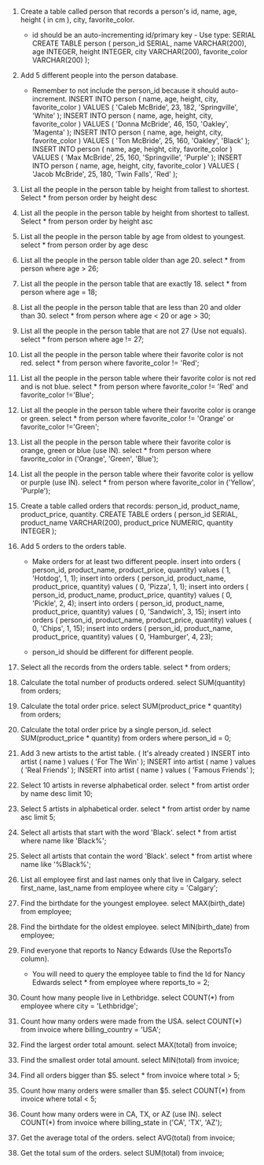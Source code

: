 1. Create a table called person that records a person's id, name, age, height ( in cm ), city, favorite_color. 
    * id should be an auto-incrementing id/primary key - Use type: SERIAL
    CREATE TABLE person ( person_id SERIAL, name VARCHAR(200), age INTEGER, height INTEGER, city VARCHAR(200), favorite_color VARCHAR(200) );

2. Add 5 different people into the person database. 
    * Remember to not include the person_id because it should auto-increment.
    INSERT INTO person ( name, age, height, city, favorite_color ) VALUES ( 'Caleb McBride', 23, 182, 'Springville', 'White' );
    INSERT INTO person ( name, age, height, city, favorite_color ) VALUES ( 'Donna McBride', 46, 150, 'Oakley', 'Magenta' );
    INSERT INTO person ( name, age, height, city, favorite_color ) VALUES ( 'Ton McBride', 25, 160, 'Oakley', 'Black' );
    INSERT INTO person ( name, age, height, city, favorite_color ) VALUES ( 'Max McBride', 25, 160, 'Springville', 'Purple' );
    INSERT INTO person ( name, age, height, city, favorite_color ) VALUES ( 'Jacob McBride', 25, 180, 'Twin Falls', 'Red' );

3. List all the people in the person table by height from tallest to shortest.
    Select * from person order by height desc

4. List all the people in the person table by height from shortest to tallest.
    Select * from person order by height asc

5. List all the people in the person table by age from oldest to youngest.
    select * from person order by age desc

6. List all the people in the person table older than age 20.
    select * from person where age > 26;

7. List all the people in the person table that are exactly 18.
    select * from person where age = 18;

8. List all the people in the person table that are less than 20 and older than 30.
    select * from person where age < 20 or age > 30;

9. List all the people in the person table that are not 27 (Use not equals).
    select * from person where age != 27;

10. List all the people in the person table where their favorite color is not red.
    select * from person where favorite_color != 'Red';

11. List all the people in the person table where their favorite color is not red and is not blue.
    select * from person where favorite_color != 'Red' and favorite_color !='Blue';

12. List all the people in the person table where their favorite color is orange or green.
    select * from person where favorite_color != 'Orange' or favorite_color !='Green';

13. List all the people in the person table where their favorite color is orange, green or blue (use IN).
    select * from person where favorite_color in ('Orange', 'Green', 'Blue');

14. List all the people in the person table where their favorite color is yellow or purple (use IN).
    select * from person where favorite_color in ('Yellow', 'Purple');



1. Create a table called orders that records: person_id, product_name, product_price, quantity.
    CREATE TABLE orders ( person_id SERIAL, product_name VARCHAR(200), product_price NUMERIC, quantity INTEGER );

2. Add 5 orders to the orders table.
    * Make orders for at least two different people.
    insert into orders ( person_id, product_name, product_price, quantity) values ( 1, 'Hotdog', 1, 1);
    insert into orders ( person_id, product_name, product_price, quantity) values ( 0, 'Pizza', 1, 1);
    insert into orders ( person_id, product_name, product_price, quantity) values ( 0, 'Pickle', 2, 4);
    insert into orders ( person_id, product_name, product_price, quantity) values ( 0, 'Sandwich', 3, 15);
    insert into orders ( person_id, product_name, product_price, quantity) values ( 0, 'Chips', 1, 15);
    insert into orders ( person_id, product_name, product_price, quantity) values ( 0, 'Hamburger', 4, 23);

    * person_id should be different for different people.


3. Select all the records from the orders table.
    select * from orders;

4. Calculate the total number of products ordered.
    select SUM(quantity) from orders;

5. Calculate the total order price.
    select SUM(product_price * quantity) from orders;

6. Calculate the total order price by a single person_id.
    select SUM(product_price * quantity) from orders where person_id = 0;



1. Add 3 new artists to the artist table. ( It's already created )
    INSERT into artist ( name ) values ( 'For The Win' );
    INSERT into artist ( name ) values ( 'Real Friends' );
    INSERT into artist ( name ) values ( 'Famous Friends' );

2. Select 10 artists in reverse alphabetical order.
    select * from artist order by name desc limit 10;

3. Select 5 artists in alphabetical order.
    select * from artist order by name asc limit 5;

4. Select all artists that start with the word 'Black'.
    select * from artist where name like 'Black%';

5. Select all artists that contain the word 'Black'.
    select * from artist where name like '%Black%';



1. List all employee first and last names only that live in Calgary.
    select first_name, last_name from employee where city = 'Calgary';

2. Find the birthdate for the youngest employee.
    select MAX(birth_date) from employee;

3. Find the birthdate for the oldest employee.
    select MIN(birth_date) from employee;


4. Find everyone that reports to Nancy Edwards (Use the ReportsTo column).
    * You will need to query the employee table to find the Id for Nancy Edwards
    select * from employee where reports_to = 2;

5. Count how many people live in Lethbridge.
    select COUNT(*) from employee where city = 'Lethbridge';



1. Count how many orders were made from the USA.
    select COUNT(*) from invoice where billing_country = 'USA';

2. Find the largest order total amount.
    select MAX(total) from invoice;

3. Find the smallest order total amount.
    select MIN(total) from invoice;

4. Find all orders bigger than $5.
    select * from invoice where total > 5;

5. Count how many orders were smaller than $5.
    select COUNT(*) from invoice where total < 5;

6. Count how many orders were in CA, TX, or AZ (use IN).
    select COUNT(*) from invoice where billing_state in ('CA', 'TX', 'AZ');

7. Get the average total of the orders.
    select AVG(total) from invoice;

8. Get the total sum of the orders.
    select SUM(total) from invoice;
